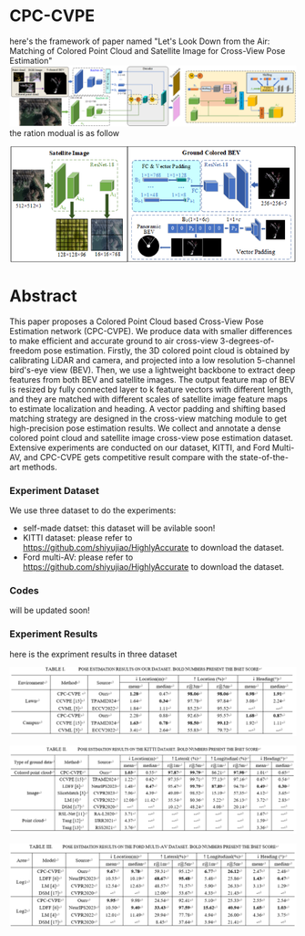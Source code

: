 # CPC-CVPE
here's the framework of paper named "Let's Look Down from the Air: Matching of Colored Point Cloud  and Satellite Image for Cross-View Pose Estimation"
![alt text](./Framework.png)
the ration modual is as follow

![alt text](./Rotation_Modules.png)

# Abstract
This paper proposes a Colored Point Cloud based Cross-View Pose Estimation network (CPC-CVPE).    We produce data with smaller differences to make efficient and accurate ground to air cross-view 3-degrees-of-freedom pose estimation.    Firstly, the 3D colored point cloud is obtained by calibrating LiDAR and camera, and projected into a low resolution 5-channel bird's-eye view (BEV).    Then, we use a lightweight backbone to extract deep features from both BEV and satellite images.    The output feature map of BEV is resized by fully connected layer to k feature vectors with different length, and they are matched with different scales of satellite image feature maps to estimate localization and heading.    A vector padding and shifting based matching strategy are designed in the cross-view matching module to get high-precision pose estimation results.     We collect and annotate a dense colored point cloud and satellite image cross-view pose estimation dataset.    Extensive experiments are conducted on our dataset, KITTI, and Ford Multi-AV, and CPC-CVPE gets competitive result compare with the state-of-the-art methods.

### Experiment Dataset
We use three  dataset to do the experiments:
- self-made datset: this dataset will be avilable soon!
- KITTI dataset: please refer to https://github.com/shiyujiao/HighlyAccurate to download the dataset.
- Ford multi-AV: please refer to https://github.com/shiyujiao/HighlyAccurate to download the dataset.
### Codes
will be updated soon!

### Experiment Results
here is the expriment results in three dataset

![alt text](./result1.png)

![alt text](./result2.png)

![alt text](./result3.png)

